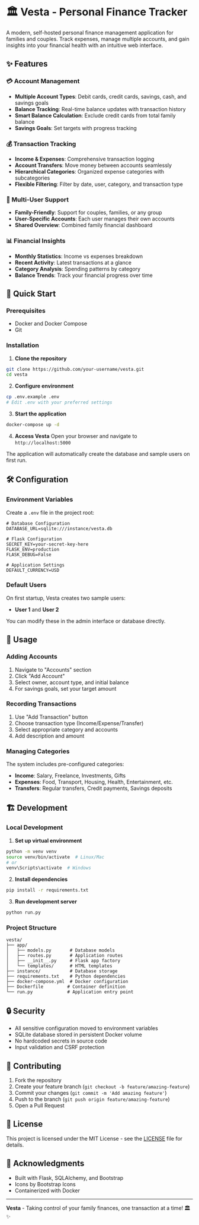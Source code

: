 # 🏛️ Vesta - Personal Finance Tracker

A modern, self-hosted personal finance management application for families and couples. Track expenses, manage multiple accounts, and gain insights into your financial health with an intuitive web interface.

## ✨ Features

### 💳 Account Management
- **Multiple Account Types**: Debit cards, credit cards, savings, cash, and savings goals
- **Balance Tracking**: Real-time balance updates with transaction history
- **Smart Balance Calculation**: Exclude credit cards from total family balance
- **Savings Goals**: Set targets with progress tracking

### 💰 Transaction Tracking
- **Income & Expenses**: Comprehensive transaction logging
- **Account Transfers**: Move money between accounts seamlessly
- **Hierarchical Categories**: Organized expense categories with subcategories
- **Flexible Filtering**: Filter by date, user, category, and transaction type

### 👥 Multi-User Support
- **Family-Friendly**: Support for couples, families, or any group
- **User-Specific Accounts**: Each user manages their own accounts
- **Shared Overview**: Combined family financial dashboard

### 📊 Financial Insights
- **Monthly Statistics**: Income vs expenses breakdown
- **Recent Activity**: Latest transactions at a glance
- **Category Analysis**: Spending patterns by category
- **Balance Trends**: Track your financial progress over time

## 🚀 Quick Start

### Prerequisites
- Docker and Docker Compose
- Git

### Installation

1. **Clone the repository**
```bash
git clone https://github.com/your-username/vesta.git
cd vesta
```

2. **Configure environment**
```bash
cp .env.example .env
# Edit .env with your preferred settings
```

3. **Start the application**
```bash
docker-compose up -d
```

4. **Access Vesta**
Open your browser and navigate to `http://localhost:5000`

The application will automatically create the database and sample users on first run.

## 🛠️ Configuration

### Environment Variables

Create a `.env` file in the project root:

```env
# Database Configuration
DATABASE_URL=sqlite:///instance/vesta.db

# Flask Configuration
SECRET_KEY=your-secret-key-here
FLASK_ENV=production
FLASK_DEBUG=False

# Application Settings
DEFAULT_CURRENCY=USD
```

### Default Users

On first startup, Vesta creates two sample users:
- **User 1** and **User 2**

You can modify these in the admin interface or database directly.

## 📱 Usage

### Adding Accounts
1. Navigate to "Accounts" section
2. Click "Add Account"
3. Select owner, account type, and initial balance
4. For savings goals, set your target amount

### Recording Transactions
1. Use "Add Transaction" button
2. Choose transaction type (Income/Expense/Transfer)
3. Select appropriate category and accounts
4. Add description and amount

### Managing Categories
The system includes pre-configured categories:
- **Income**: Salary, Freelance, Investments, Gifts
- **Expenses**: Food, Transport, Housing, Health, Entertainment, etc.
- **Transfers**: Regular transfers, Credit payments, Savings deposits

## 🏗️ Development

### Local Development

1. **Set up virtual environment**
```bash
python -m venv venv
source venv/bin/activate  # Linux/Mac
# or
venv\Scripts\activate  # Windows
```

2. **Install dependencies**
```bash
pip install -r requirements.txt
```

3. **Run development server**
```bash
python run.py
```

### Project Structure
```
vesta/
├── app/
│   ├── models.py       # Database models
│   ├── routes.py       # Application routes
│   ├── __init__.py     # Flask app factory
│   └── templates/      # HTML templates
├── instance/           # Database storage
├── requirements.txt    # Python dependencies
├── docker-compose.yml  # Docker configuration
├── Dockerfile         # Container definition
└── run.py             # Application entry point
```

## 🔒 Security

- All sensitive configuration moved to environment variables
- SQLite database stored in persistent Docker volume
- No hardcoded secrets in source code
- Input validation and CSRF protection

## 🤝 Contributing

1. Fork the repository
2. Create your feature branch (`git checkout -b feature/amazing-feature`)
3. Commit your changes (`git commit -m 'Add amazing feature'`)
4. Push to the branch (`git push origin feature/amazing-feature`)
5. Open a Pull Request

## 📄 License

This project is licensed under the MIT License - see the [LICENSE](LICENSE) file for details.

## 🙏 Acknowledgments

- Built with Flask, SQLAlchemy, and Bootstrap
- Icons by Bootstrap Icons
- Containerized with Docker

---

**Vesta** - Taking control of your family finances, one transaction at a time! 🏛️✨